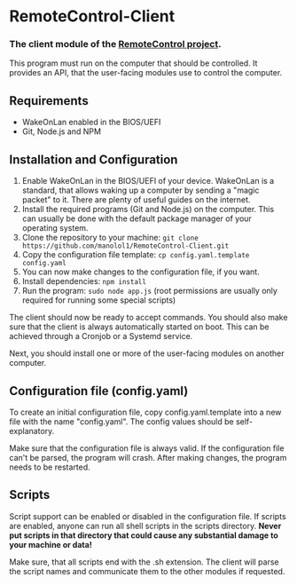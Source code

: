 # RemoteControl-Client
### The client module of the [RemoteControl project](https://github.com/manolol1/RemoteControl).

This program must run on the computer that should be controlled. It provides an API, that the user-facing modules use to control the computer.

## Requirements
* WakeOnLan enabled in the BIOS/UEFI
* Git, Node.js and NPM

## Installation and Configuration
1. Enable WakeOnLan in the BIOS/UEFI of your device. WakeOnLan is a standard, that allows waking up a computer by sending a "magic packet" to it. There are plenty of useful guides on the internet.
2. Install the required programs (Git and Node.js) on the computer. This can usually be done with the default package manager of your operating system.
3. Clone the repository to your machine: `git clone https://github.com/manolol1/RemoteControl-Client.git`
4. Copy the configuration file template: `cp config.yaml.template config.yaml`
5. You can now make changes to the configuration file, if you want.
6. Install dependencies: `npm install`
7. Run the program: `sudo node app.js` (root permissions are usually only required for running some special scripts)

The client should now be ready to accept commands. You should also make sure that the client is always automatically started on boot. This can be achieved through a Cronjob or a Systemd service.

Next, you should install one or more of the user-facing modules on another computer. 

## Configuration file (config.yaml)
To create an initial configuration file, copy config.yaml.template into a new file with the name "config.yaml".
The config values should be self-explanatory.

Make sure that the configuration file is always valid. If the configuration file can't be parsed, the program will crash. After making changes, the program needs to be restarted.

## Scripts
Script support can be enabled or disabled in the configuration file.
If scripts are enabled, anyone can run all shell scripts in the scripts directory. **Never put scripts in that directory that could cause any substantial damage to your machine or data!**

Make sure, that all scripts end with the .sh extension. The client will parse the script names and communicate them to the other modules if requested.
